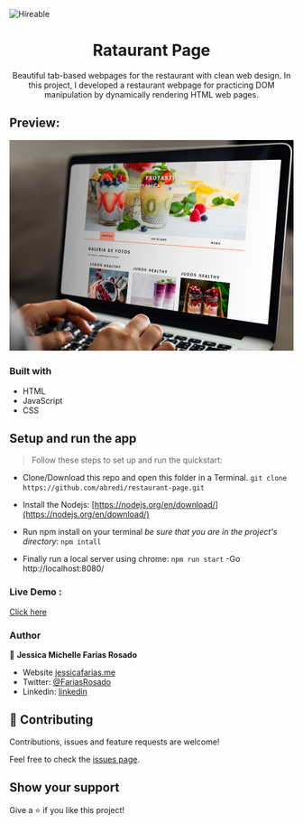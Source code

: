 ![Hireable](https://cdn.rawgit.com/hiendv/hireable/master/styles/default/yes.svg)

  <h1 align="center">Rataurant Page</h1>

  <p align="center">
    Beautiful tab-based webpages for the restaurant with clean web design.
    In this project, I developed a restaurant webpage for practicing DOM manipulation by dynamically rendering HTML web pages.
  </p>

## Preview:
![screenshot](./src/57297.jpg)

### Built with

- HTML
- JavaScript
- CSS

## Setup and run the app

> Follow these steps to set up and run the quickstart:
  - Clone/Download this repo and open this folder in a Terminal.
    `git clone https://github.com/abredi/restaurant-page.git`
  - Install the Nodejs:
  [https://nodejs.org/en/download/](https://nodejs.org/en/download/)

  - Run npm install on your terminal *be sure that you are in the project's directory*:
  `npm intall`
  - Finally run a local server using chrome:
  `npm run start`
  -Go http://localhost:8080/

### Live Demo :

[Click here](https://jessicafarias.github.io/RestaurantPage/)

### Author

👤 **Jessica Michelle Farías Rosado**

- Website [jessicafarias.me](http://jessicafarias.me/)
- Twitter: [@FariasRosado](https://twitter.com/FariasRosado)
- Linkedin: [linkedin](https://www.linkedin.com/in/jessica-michelle-farias-rosado/)

## 🤝 Contributing

Contributions, issues and feature requests are welcome!

Feel free to check the [issues page](https://github.com/jessicafarias/RestaurantPage/issues).

## Show your support

Give a ⭐️ if you like this project!